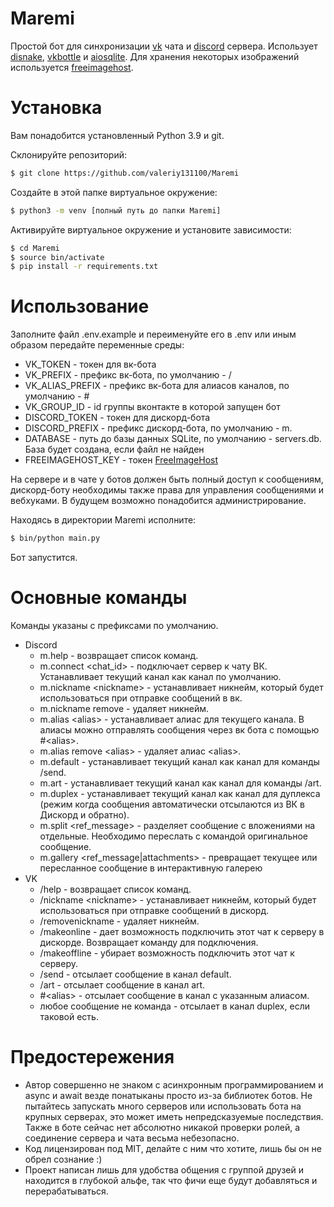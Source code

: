 # Maremi
Простой бот для синхронизации [vk](https://vk.com) чата и [discord](https://discord.com) сервера. Использует [disnake](https://github.com/DisnakeDev/disnake), [vkbottle](https://github.com/vkbottle/vkbottle) и [aiosqlite](https://github.com/omnilib/aiosqlite). Для хранения некоторых изображений используется [freeimagehost](https://freeimage.host/).

# Установка
Вам понадобится установленный Python 3.9 и git.

Склонируйте репозиторий:
```bash
$ git clone https://github.com/valeriy131100/Maremi
```

Создайте в этой папке виртуальное окружение:
```bash
$ python3 -m venv [полный путь до папки Maremi]
```

Активируйте виртуальное окружение и установите зависимости:
```bash
$ cd Maremi
$ source bin/activate
$ pip install -r requirements.txt
```
# Использование
Заполните файл .env.example и переименуйте его в .env или иным образом передайте переменные среды:
* VK_TOKEN - токен для вк-бота
* VK_PREFIX - префикс вк-бота, по умолчанию - /
* VK_ALIAS_PREFIX - префикс вк-бота для алиасов каналов, по умолчанию - #
* VK_GROUP_ID - id группы вконтакте в которой запущен бот
* DISCORD_TOKEN - токен для дискорд-бота
* DISCORD_PREFIX - префикс дискорд-бота, по умолчанию - m.
* DATABASE - путь до базы данных SQLite, по умолчанию - servers.db. База будет создана, если файл не найден
* FREEIMAGEHOST_KEY - токен [FreeImageHost](https://freeimage.host/page/api)

На сервере и в чате у ботов должен быть полный доступ к сообщениям, дискорд-боту необходимы также права для управления сообщениями и вебхуками. В будущем возможно понадобится администрирование.

Находясь в директории Maremi исполните:
```bash
$ bin/python main.py
```
Бот запустится.

# Основные команды
Команды указаны с префиксами по умолчанию.

* Discord
  * m.help - возвращает список команд.
  * m.connect \<chat_id\> - подключает сервер к чату ВК. Устанавливает текущий канал как канал по умолчанию.
  * m.nickname \<nickname\> - устанавливает никнейм, который будет использоваться при отправке сообщений в вк.
  * m.nickname remove - удаляет никнейм.
  * m.alias \<alias\> - устанавливает алиас для текущего канала. В алиасы можно отправлять сообщения через вк бота с помощью \#\<alias\>.
  * m.alias remove \<alias\> - удаляет алиас \<alias\>.
  * m.default - устанавливает текущий канал как канал для команды /send.
  * m.art - устанавливает текущий канал как канал для команды /art.
  * m.duplex - устанавливает текущий канал как канал для дуплекса (режим когда сообщения автоматически отсылаются из ВК в Дискорд и обратно).
  * m.split \<ref_message\> - разделяет сообщение с вложениями на отдельные. Необходимо переслать с командой оригинальное сообщение.
  * m.gallery \<ref_message|attachments\> - превращает текущее или пересланное сообщение в интерактивную галерею
* VK
  * /help - возвращает список команд.
  * /nickname \<nickname\> - устанавливает никнейм, который будет использоваться при отправке сообщений в дискорд.
  * /removenickname - удаляет никнейм.
  * /makeonline - дает возможность подключить этот чат к серверу в дискорде. Возвращает команду для подключения.
  * /makeoffline - убирает возможность подключить этот чат к серверу.
  * /send - отсылает сообщение в канал default.
  * /art - отсылает сообщение в канал art.
  * \#\<alias\> - отсылает сообщение в канал с указанным алиасом.
  * любое сообщение не команда - отсылает в канал duplex, если таковой есть.

# Предостережения
* Автор совершенно не знаком с асинхронным программированием и async и await везде понатыканы просто из-за библиотек ботов. Не пытайтесь запускать много серверов или использовать бота на крупных серверах, это может иметь непредсказуемые последствия. Также в боте сейчас нет абсолютно никакой проверки ролей, а соединение сервера и чата весьма небезопасно. 
* Код лицензирован под MIT, делайте с ним что хотите, лишь бы он не обрел сознание :)
* Проект написан лишь для удобства общения с группой друзей и находится в глубокой альфе, так что фичи еще будут добавляться и перерабатываться.
